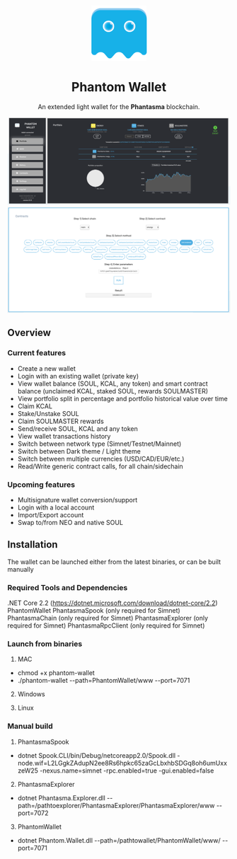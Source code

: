 <p align="center">
  <img src="./PhantomWallet/www/public/img/phantasma_logo.png" width="125px;">
</p>

<h1 align="center">Phantom Wallet</h1>

<p align="center">
  An extended light wallet for the <b>Phantasma</b> blockchain.
</p>

<p align="center">
  <img src="./PhantomWallet/www/public/img/wallet2.png">
  <img src="./PhantomWallet/www/public/img/wallet1.png">
</p>

## Overview

### Current features

- Create a new wallet
- Login with an existing wallet (private key)
- View wallet balance (SOUL, KCAL, any token) and smart contract balance (unclaimed KCAL, staked SOUL, rewards SOULMASTER)
- View portfolio split in percentage and portfolio historical value over time
- Claim KCAL
- Stake/Unstake SOUL
- Claim SOULMASTER rewards
- Send/receive SOUL, KCAL and any token
- View wallet transactions history
- Switch between network type (Simnet/Testnet/Mainnet)
- Switch between Dark theme / Light theme
- Switch between multiple currencies (USD/CAD/EUR/etc.)
- Read/Write generic contract calls, for all chain/sidechain

### Upcoming features

- Multisignature wallet conversion/support
- Login with a local account
- Import/Export account
- Swap to/from NEO and native SOUL

## Installation

The wallet can be launched either from the latest binaries, or can be built manually

### Required Tools and Dependencies

.NET Core 2.2 (https://dotnet.microsoft.com/download/dotnet-core/2.2)
PhantomWallet
PhantasmaSpook (only required for Simnet)
PhantasmaChain (only required for Simnet)
PhantasmaExplorer (only required for Simnet)
PhantasmaRpcClient (only required for Simnet)

### Launch from binaries

1) MAC
- chmod +x phantom-wallet
- ./phantom-wallet --path=PhantomWallet/www --port=7071

2) Windows

3) Linux

### Manual build

1) PhantasmaSpook
- dotnet Spook.CLI/bin/Debug/netcoreapp2.0/Spook.dll -node.wif=L2LGgkZAdupN2ee8Rs6hpkc65zaGcLbxhbSDGq8oh6umUxxzeW25 -nexus.name=simnet -rpc.enabled=true -gui.enabled=false

2) PhantasmaExplorer
- dotnet Phantasma.Explorer.dll --path=/pathtoexplorer/PhantasmaExplorer/PhantasmaExplorer/www --port=7072

3) PhantomWallet
- dotnet Phantom.Wallet.dll --path=/pathtowallet/PhantomWallet/www/ --port=7071

